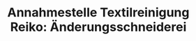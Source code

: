---
title: "Annahmestelle Textilreinigung Reiko: Änderungsschneiderei"
url: /schwerin/annahmestelle-textilreinigung-reiko-aenderungsschneiderei/
shop: Wäscherei
---